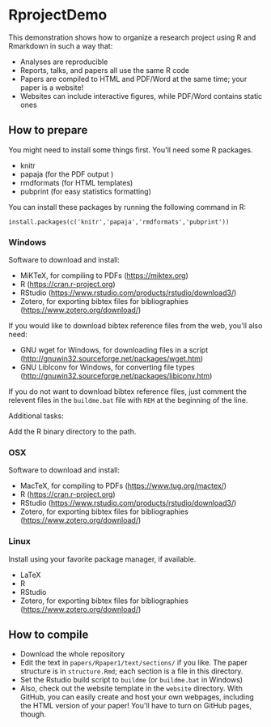 # RprojectDemo

This demonstration shows how to organize a research project using R and Rmarkdown in such a way that:

* Analyses are reproducible
* Reports, talks, and papers all use the same R code
* Papers are compiled to HTML and PDF/Word at the same time; your paper is a website!
* Websites can include interactive figures, while PDF/Word contains static ones

## How to prepare

You might need to install some things first. You'll need some R packages.

* knitr
* papaja (for the PDF output )
* rmdformats (for HTML templates)
* pubprint (for easy statistics formatting)

You can install these packages by running the following command in R:

    install.packages(c('knitr','papaja','rmdformats','pubprint'))

### Windows

Software to download and install:

* MiKTeX, for compiling to PDFs (https://miktex.org)
* R (https://cran.r-project.org)
* RStudio (https://www.rstudio.com/products/rstudio/download3/)
* Zotero, for exporting bibtex files for bibliographies (https://www.zotero.org/download/)

If you would like to download bibtex reference files from the web, you'll also need:

* GNU wget for Windows, for downloading files in a script (http://gnuwin32.sourceforge.net/packages/wget.htm)
* GNU LibIconv for Windows, for converting file types (http://gnuwin32.sourceforge.net/packages/libiconv.htm)

If you do not want to download bibtex reference files, just comment the relevent files in the `buildme.bat` file with `REM` at the beginning of the line.

Additional tasks:

Add the R binary directory to the path.


### OSX

Software to download and install:

* MacTeX, for compiling to PDFs (https://www.tug.org/mactex/)
* R (https://cran.r-project.org)
* RStudio (https://www.rstudio.com/products/rstudio/download3/)
* Zotero, for exporting bibtex files for bibliographies (https://www.zotero.org/download/)

### Linux

Install using your favorite package manager, if available.

* LaTeX
* R 
* RStudio 
* Zotero, for exporting bibtex files for bibliographies (https://www.zotero.org/download/)

## How to compile

* Download the whole repository
* Edit the text in `papers/Rpaper1/text/sections/` if you like. The paper structure is in `structure.Rmd`; each section is a file in this directory.
* Set the Rstudio build script to `buildme` (or `buildme.bat` in Windows)
* Also, check out the website template in the `website` directory. With GitHub, you can easily create and host your own webpages, including the HTML version of your paper! You'll have to turn on GitHub pages, though.

